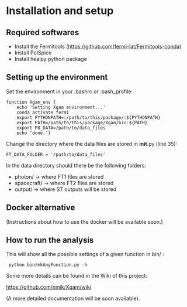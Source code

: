 Installation and setup
======================


Required softwares
------------------

* Install the Fermitools (https://github.com/fermi-lat/Fermitools-conda)
* Install PolSpice
* Install healpy python package


Setting up the environment
--------------------------

Set the environment in your .bashrc or .bash_profile:

    function Xgam_env {
    	echo 'Setting Xgam environment...'
    	conda activate fermi
    	export PYTHONPATH=:/path/to/this/package/:${PYTHONPATH}
   	 	export PATH=/path/to/this/package/Xgam/bin:${PATH}
    	export P8_DATA=/path/to/data_files
    	echo 'done.'}

Change the directory where the data files are stored in __init__.py (line 35):

    FT_DATA_FOLDER = '/path/to/data_files'

In the data directory should there be the following folders:
   
   * photon/      -> where FT1 files are stored
   * spacecraft/  -> where FT2 files are stored
   * output/      -> where ST outputs will be stored


Docker alternative
------------------
(Instructions about how to use the docker will be available soon.)


How to run the analysis
-----------------------
This will show all the possible settings of a given function in bin/ :

     python bin/mkAnyFunction.py -h 

Some more details can be found in the Wiki of this project:

https://github.com/nmik/Xgam/wiki

(A more detailed documentation will be soon available).
